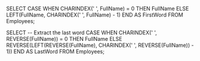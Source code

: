 SELECT
    CASE
        WHEN CHARINDEX(' ', FullName) = 0 THEN FullName
        ELSE LEFT(FullName, CHARINDEX(' ', FullName) - 1)
    END AS FirstWord
FROM
    Employees;






SELECT
    -- Extract the last word
    CASE
        WHEN CHARINDEX(' ', REVERSE(FullName)) = 0 THEN FullName
        ELSE REVERSE(LEFT(REVERSE(FullName), CHARINDEX(' ', REVERSE(FullName)) - 1))
    END AS LastWord
FROM
    Employees;
